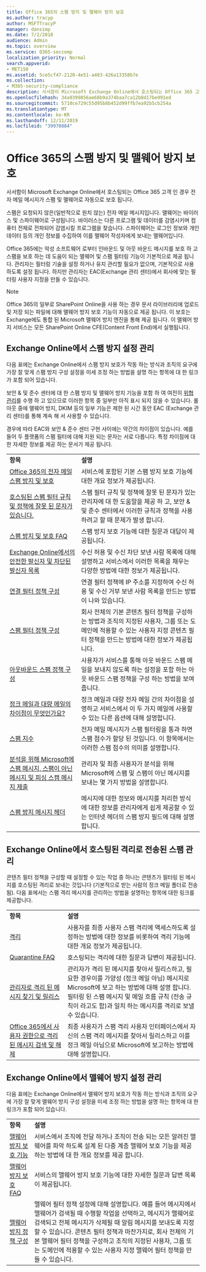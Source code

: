 ```yaml
---
title: Office 365의 스팸 방지 및 맬웨어 방지 보호
ms.author: tracyp
author: MSFTTracyP
manager: dansimp
ms.date: 7/2/2018
audience: Admin
ms.topic: overview
ms.service: O365-seccomp
localization_priority: Normal
search.appverid:
- MET150
ms.assetid: 5ce5cf47-2120-4e51-a403-426a13358b7e
ms.collection:
- M365-security-compliance
description: 사서함이 Microsoft Exchange Online에서 호스팅되는 Office 365 고객 인 경우 전자 메일 메시지가 스팸 및 맬웨어로 자동으로 보호 됩니다.
ms.openlocfilehash: 34a9399856ae68b9a374baa7ca12b8d17be991ed
ms.sourcegitcommit: 5710ce729c55d95b8b452d99ffb7ea92b5cb254a
ms.translationtype: MT
ms.contentlocale: ko-KR
ms.lasthandoff: 12/11/2019
ms.locfileid: "39970884"
---
```

# <a name="anti-spam-and-anti-malware-protection-in-office-365"></a>Office 365의 스팸 방지 및 맬웨어 방지 보호

사서함이 Microsoft Exchange Online에서 호스팅되는 Office 365 고객 인 경우 전자 메일 메시지가 스팸 및 맬웨어로 자동으로 보호 됩니다.

스팸은 요청되지 않은(일반적으로 원치 않는) 전자 메일 메시지입니다. 맬웨어는 바이러스 및 스파이웨어로 구성됩니다. 바이러스는 다른 프로그램 및 데이터를 감염시키며 컴퓨터 전체로 전파되어 감염시킬 프로그램을 찾습니다. 스파이웨어는 로그인 정보와 개인 데이터 등의 개인 정보를 수집하여 이를 맬웨어 작성자에게 보내는 맬웨어입니다.

Office 365에는 악성 소프트웨어 로부터 인바운드 및 아웃 바운드 메시지를 보호 하 고 스팸을 보호 하는 데 도움이 되는 맬웨어 및 스팸 필터링 기능이 기본적으로 제공 됩니다. 관리자는 필터링 기술을 설정 하거나 유지 관리할 필요가 없으며, 기본적으로 사용 하도록 설정 됩니다. 하지만 관리자는 EAC(Exchange 관리 센터)에서 회사에 맞는 필터링 사용자 지정을 만들 수 있습니다.

> [!NOTE]
> Office 365의 일부로 SharePoint Online을 사용 하는 경우 문서 라이브러리에 업로드 및 저장 되는 파일에 대해 맬웨어 방지 보호 기능이 자동으로 제공 됩니다. 이 보호는 Exchange에도 통합 된 Microsoft 맬웨어 방지 엔진을 통해 제공 됩니다. 이 맬웨어 방지 서비스는 모든 SharePoint Online CFE(Content Front End)에서 실행됩니다.

## <a name="manage-your-anti-spam-settings-in-exchange-online"></a>Exchange Online에서 스팸 방지 설정 관리

다음 표에는 Exchange Online에서 스팸 방지 보호가 작동 하는 방식과 조직의 요구에 가장 잘 맞게 스팸 방지 구성 설정을 미세 조정 하는 방법을 설명 하는 항목에 대 한 링크가 포함 되어 있습니다.

보안 &amp; 및 준수 센터에 대 한 스팸 방지 및 맬웨어 방지 기능을 포함 하 여 여전히 [위협 관리](protect-against-threats.md)를 수행 하 고 있으므로 이러한 항목 중 일부만 아직 표시 되지 않을 수 있습니다. 롤아웃 중에 맬웨어 방지, DKIM 등의 일부 기능은 제한 된 시간 동안 EAC (Exchange 관리 센터)를 통해 계속 해 서 사용할 수 있습니다.

경우에 따라 EAC와 보안 &amp; 준수 센터 구현 사이에는 약간의 차이점이 있습니다. 예를 들어 두 플랫폼의 스팸 필터에 대해 지원 되는 문자는 서로 다릅니다. 특정 차이점에 대 한 자세한 정보를 제공 하는 문서가 제공 됩니다.

|||
|:-----|:-----|
|**항목**|**설명**|
|[Office 365의 전자 메일 스팸 방지 및 보호](anti-spam-protection.md)|서비스에 포함된 기본 스팸 방지 보호 기능에 대한 개요 정보가 제공됩니다.|
|[호스팅된 스팸 필터 규칙 및 정책에 잘못 된 문자가 있습니다.](invalid-characters-hosted-spam-filter-rules-policies.md)|스팸 필터 규칙 및 정책에 잘못 된 문자가 있는 관리자에 대 한 도움말을 제공 하 고, 보안 &amp; 및 준수 센터에서 이러한 규칙과 정책을 사용 하려고 할 때 문제가 발생 합니다.|
|[스팸 방지 및 보호 FAQ](anti-spam-protection-faq.md)|스팸 방지 보호 기능에 대한 질문과 대답이 제공됩니다.|
|[Exchange Online에서의 안전한 발신자 및 차단된 발신자 목록](safe-sender-and-blocked-sender-lists-faq.md)|수신 허용 및 수신 차단 보낸 사람 목록에 대해 설명하고 서비스에서 이러한 목록을 채우는 다양한 방법에 대한 정보가 제공됩니다.|
|[연결 필터 정책 구성](configure-the-connection-filter-policy.md)|연결 필터 정책에 IP 주소를 지정하여 수신 허용 및 수신 거부 보낸 사람 목록을 만드는 방법이 나와 있습니다.|
|[스팸 필터 정책 구성](configure-your-spam-filter-policies.md)|회사 전체의 기본 콘텐츠 필터 정책을 구성하는 방법과 조직의 지정된 사용자, 그룹 또는 도메인에 적용할 수 있는 사용자 지정 콘텐츠 필터 정책을 만드는 방법에 대한 정보가 제공됩니다.|
|[아웃바운드 스팸 정책 구성](configure-the-outbound-spam-policy.md)|사용자가 서비스를 통해 아웃 바운드 스팸 메일을 보내지 않도록 하는 설정을 포함 하는 아웃 바운드 스팸 정책을 구성 하는 방법을 보여 줍니다.|
|[정크 메일과 대량 메일의 차이점이 무엇인가요?](what-s-the-difference-between-junk-email-and-bulk-email.md)|정크 메일과 대량 전자 메일 간의 차이점을 설명하고 서비스에서 이 두 가지 메일에 사용할 수 있는 다른 옵션에 대해 설명합니다.|
|[스팸 지수](spam-confidence-levels.md)|전자 메일 메시지가 스팸 필터링을 통과 하면 스팸 점수가 할당 된 것입니다. 이 항목에서는 이러한 스팸 점수의 의미를 설명합니다.|
|[분석을 위해 Microsoft에 스팸 메시지, 스팸이 아닌 메시지 및 피싱 스캠 메시지 제출](submit-spam-non-spam-and-phishing-scam-messages-to-microsoft-for-analysis.md)|관리자 및 최종 사용자가 분석을 위해 Microsoft에 스팸 및 스팸이 아닌 메시지를 보내는 몇 가지 방법을 설명합니다.|
|[스팸 방지 메시지 헤더](anti-spam-message-headers.md)|메시지에 대한 정보와 메시지를 처리한 방식에 대한 정보를 관리자에게 쉽게 제공할 수 있는 인터넷 헤더의 스팸 방지 필드에 대해 설명합니다.|

## <a name="manage-spam-sent-to-the-hosted-quarantine-in-exchange-online"></a>Exchange Online에서 호스팅된 격리로 전송된 스팸 관리

콘텐츠 필터 정책을 구성할 때 설정할 수 있는 작업 중 하나는 콘텐츠가 필터링 된 메시지를 호스팅된 격리로 보내는 것입니다 (기본적으로 받는 사람의 정크 메일 폴더로 전송 됨). 다음 표에서는 스팸 격리 메시지를 관리하는 방법을 설명하는 항목에 대한 링크를 제공합니다.

|||
|:-----|:-----|
|**항목**|**설명**|
|[격리](quarantine.md)|사용자를 최종 사용자 스팸 격리에 액세스하도록 설정하는 방법에 대한 정보를 비롯하여 격리 기능에 대한 개요 정보가 제공됩니다.|
|[Quarantine FAQ](quarantine-faq.md)|호스팅되는 격리에 대한 질문과 답변이 제공됩니다.|
|[관리자로 격리 된 메시지 찾기 및 릴리스](find-and-release-quarantined-messages-as-an-administrator.md)|관리자가 격리 된 메시지를 찾아서 릴리스하고, 필요한 경우이를 가양성 (정크 메일 아님) 메시지로 Microsoft에 보고 하는 방법에 대해 설명 합니다. 필터링 된 스팸 메시지 및 메일 흐름 규칙 (전송 규칙이 라고도 함)과 일치 하는 메시지를 격리로 보낼 수 있습니다.|
|[Office 365에서 사용자 권한으로 격리된 메시지 검색 및 해제](find-and-release-quarantined-messages-as-a-user.md)|최종 사용자가 스팸 격리 사용자 인터페이스에서 자신의 스팸 격리 메시지를 찾아서 릴리스하고 이를 정크 메일 아님으로 Microsoft에 보고하는 방법에 대해 설명합니다.|


## <a name="manage-your-anti-malware-settings-in-exchange-online"></a>Exchange Online에서 맬웨어 방지 설정 관리

다음 표에는 Exchange Online에서 맬웨어 방지 보호가 작동 하는 방식과 조직의 요구에 가장 잘 맞게 맬웨어 방지 구성 설정을 미세 조정 하는 방법을 설명 하는 항목에 대 한 링크가 포함 되어 있습니다.

|||
|:-----|:-----|
|**항목**|**설명**|
|[맬웨어 방지 보호 기능](anti-malware-protection.md)|서비스에서 조직에 전달 하거나 조직이 전송 되는 모든 알려진 맬웨어를 파악 하도록 설계 된 다중 계층 맬웨어 보호 기능을 제공 하는 방법에 대 한 개요 정보를 제공 합니다.|
|[맬웨어 방지 보호 FAQ](anti-malware-protection-faq-eop.md)|서비스의 맬웨어 방지 보호 기능에 대한 자세한 질문과 답변 목록이 제공됩니다.|
|[맬웨어 방지 정책 구성](configure-anti-malware-policies.md)|맬웨어 필터 정책 설정에 대해 설명합니다. 예를 들어 메시지에서 맬웨어가 검색될 때 수행할 작업을 선택하고, 메시지가 맬웨어로 검색되고 전체 메시지가 삭제될 때 알림 메시지를 보내도록 지정할 수 있습니다. 콘텐츠 필터 정책과 마찬가지로, 회사 전체의 기본 맬웨어 필터 정책을 구성하고 조직의 지정된 사용자, 그룹 또는 도메인에 적용할 수 있는 사용자 지정 맬웨어 필터 정책을 만들 수 있습니다.|
